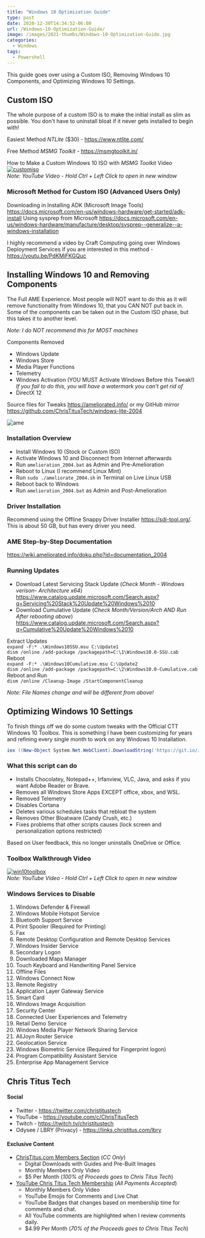 ```yaml
---
title: "Windows 10 Optimization Guide"
type: post
date: 2020-12-30T14:34:52-06:00
url: /Windows-10-Optimization-Guide/
image: /images/2021-thumbs/Windows-10-Optimization-Guide.jpg
categories:
  - Windows
tags:
  - Powershell
---
```

This guide goes over using a Custom ISO, Removing Windows 10 Components, and Optimizing Windows 10 Settings. 
<!--more-->

## Custom ISO

The whole purpose of a custom ISO is to make the initial install as slim as possible. You don't have to uninstall bloat if it never gets installed to begin with!

Easiest Method *NTLite* ($30) - <https://www.ntlite.com/>

Free Method *MSMG Toolkit* - <https://msmgtoolkit.in/>

How to Make a Custom Windows 10 ISO with *MSMG Toolkit* Video  
[![customiso](https://img.youtube.com/vi/R6XPff38iSc/0.jpg)](https://www.youtube.com/watch?v=R6XPff38iSc)  
_Note: YouTube Video - Hold Ctrl + Left Click to open in new window_

### Microsoft Method for Custom ISO (Advanced Users Only)

Downloading in Installing ADK (Microsoft Image Tools) <https://docs.microsoft.com/en-us/windows-hardware/get-started/adk-install>
Using sysprep from Microsoft <https://docs.microsoft.com/en-us/windows-hardware/manufacture/desktop/sysprep--generalize--a-windows-installation>

I highly recommend a video by Craft Computing going over Windows Deployment Services if you are interested in this method - <https://youtu.be/PdKMiFKGQuc>

## Installing Windows 10 and Removing Components

The Full AME Experience. Most people will NOT want to do this as it will remove functionality from Windows 10, that you CAN NOT put back in. Some of the components can be taken out in the Custom ISO phase, but this takes it to another level. 

*Note: I do NOT recommend this for MOST machines*

Components Removed
- Windows Update
- Windows Store
- Media Player Functions
- Telemetry
- Windows Activation (YOU MUST Activate Windows Before this Tweak!) _If you fail to do this, you will have a watermark you can't get rid of_
- DirectX 12

Source files for Tweaks <https://ameliorated.info/> or my GitHub mirror <https://github.com/ChrisTitusTech/windows-lite-2004>

![ame](/images/2021/01-win10/ame.jpg)

### Installation Overview

- Install Windows 10 (Stock or Custom ISO)
- Activate Windows 10 and Disconnect from Internet afterwards
- Run `amelioration_2004.bat` as Admin and Pre-Amelioration
- Reboot to Linux (I recommend Linux Mint)
- Run `sudo ./ameliorate_2004.sh` in Terminal on Live Linux USB
- Reboot back to Windows
- Run `amelioration_2004.bat` as Admin and Post-Amelioration

### Driver Installation

Recommend using the Offline Snappy Driver Installer <https://sdi-tool.org/>. This is about 50 GB, but has every driver you need. 

### AME Step-by-Step Documentation

<https://wiki.ameliorated.info/doku.php?id=documentation_2004>

### Running Updates

- Download Latest Servicing Stack Update (*Check Month - Windows verison- Architecture x64*) <https://www.catalog.update.microsoft.com/Search.aspx?q=Servicing%20Stack%20Update%20Windows%2010>
- Download Cumulative Update (*Check Month/Version/Arch AND Run After rebooting above*) <https://www.catalog.update.microsoft.com/Search.aspx?q=Cumulative%20Update%20Windows%2010>

Extract Updates  
`expand -F:* .\Windows10SSU.msu C:\Update1`  
`dism /online /add-package /packagepath=C:\1\Windows10.0-SSU.cab`  
Reboot  
`expand -F:* .\Windows10Cumulative.msu C:\Update2`  
`dism /online /add-package /packagepath=C:\2\Windows10.0-Cumulative.cab`  
Reboot and Run  
`dism /online /Cleanup-Image /StartComponentCleanup`

_Note: File Names change and will be different from above!_

## Optimizing Windows 10 Settings

To finish things off we do some custom tweaks with the Official CTT Windows 10 Toolbox. This is something I have been customizing for years and refining every single month to work on any Windows 10 Installation. 

```PowerShell
iex ((New-Object System.Net.WebClient).DownloadString('https://git.io/JJ8R4'))
```

### What this script can do

- Installs Chocolatey, Notepad++, Irfanview, VLC, Java, and asks if you want Adobe Reader or Brave. 
- Removes all Windows Store Apps EXCEPT office, xbox, and WSL. 
- Removed Telemetry
- Disables Cortana
- Deletes various schedules tasks that rebloat the system
- Removes Other Bloatware (Candy Crush, etc.)
- Fixes problems that other scripts causes (lock screen and personalization options restricted)

Based on User feedback, this no longer uninstalls OneDrive or Office. 

### Toolbox Walkthrough Video

[![win10toolbox](https://img.youtube.com/vi/V27McA7ch6w/0.jpg)](https://www.youtube.com/watch?v=V27McA7ch6w)  
_Note: YouTube Video - Hold Ctrl + Left Click to open in new window_

### Windows Services to Disable

1. Windows Defender & Firewall
2. Windows Mobile Hotspot Service
3. Bluetooth Support Service
4. Print Spooler (Required for Printing)
5. Fax
6. Remote Desktop Configuration and Remote Desktop Services
7. Windows Insider Service
8. Secondary Logon
9. Downloaded Maps Manager
10. Touch Keyboard and Handwriting Panel Service
11. Offline Files
12. Windows Connect Now
13. Remote Registry
14. Application Layer Gateway Service
15. Smart Card
16. Windows Image Acquisition
17. Security Center 
18. Connected User Experiences and Telemetry
19. Retail Demo Service
20. Windows Media Player Network Sharing Service
21. AllJoyn Router Service
22. Geolocation Service
23. Windows Biometric Service (Required for Fingerprint logon)
24. Program Compatibility Assistant Service
25. Enterprise App Management Service

## Chris Titus Tech

#### Social

- Twitter - <https://twitter.com/christitustech>
- YouTube - <https://youtube.com/c/ChrisTitusTech>
- Twitch - <https://twitch.tv/christitustech>
- Odysee / LBRY (Privacy) - <https://links.christitus.com/lbry>

#### Exclusive Content

- [ChrisTitus.com Members Section][1] (_CC Only_)
  - Digital Downloads with Guides and Pre-Built Images
  - Monthly Members Only Video
  - $5 Per Month (_100% of Proceeds goes to Chris Titus Tech_)
- [YouTube Chris Titus Tech Membership][2] (_All Payments Accepted_)
  - Monthly Members Only Video
  - YouTube Emojis for Comments and Live Chat
  - YouTube Badges that changes based on membership time for comments and chat.
  - All YouTube comments are highlighted when I review comments daily. 
  - $4.99 Per Month (_70% of the Proceeds goes to Chris Titus Tech_)

 [1]: https://portal.christitus.com
 [2]: https://links.christitus.com/join